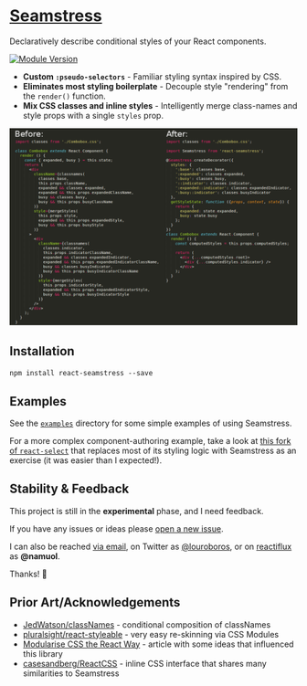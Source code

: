 # [Seamstress](http://namuol.github.io/react-seamstress/)

Declaratively describe conditional styles of your React components.

[![Module Version](http://img.shields.io/npm/v/react-seamstress.svg)](https://www.npmjs.org/package/react-seamstress)

- **Custom `:pseudo-selectors`** - Familiar styling syntax inspired by CSS.
- **Eliminates most styling boilerplate** - Decouple style "rendering" from the `render()` function.
- **Mix CSS classes and inline styles** - Intelligently merge class-names and style props with a single `styles` prop.

![Before and After](/docs/before_after.png)

## Installation

```
npm install react-seamstress --save
```

## Examples

See the [`examples`](https://github.com/namuol/react-seamstress/tree/master/examples) directory for some simple examples of using Seamstress.

For a more complex component-authoring example, take a look at [this fork of `react-select`](https://github.com/namuol/react-select-seamstress/blob/b662327697a8646300791d8cedb647653b951762/src/Select.js#L855) that replaces most of its styling logic with Seamstress as an exercise (it was easier than I expected!).

## Stability & Feedback

This project is still in the **experimental** phase, and I need feedback.

If you have any issues or ideas please [open a new issue](https://github.com/namuol/react-seamstress/issues).

I can also be reached [via email](mailto:louis.acresti@gmail.com), on Twitter as [@louroboros](http://twitter.com/louroboros), or on [reactiflux](http://reactiflux.com) as **@namuol**.

Thanks! :beers:

## Prior Art/Acknowledgements

- [JedWatson/classNames](https://github.com/JedWatson/classnames) - conditional composition of classNames
- [pluralsight/react-styleable](https://github.com/pluralsight/react-styleable) - very easy re-skinning via CSS Modules
- [Modularise CSS the React Way](https://medium.com/@jviereck/modularise-css-the-react-way-1e817b317b04) - article with some ideas that influenced this library
- [casesandberg/ReactCSS](https://github.com/casesandberg/reactcss) - inline CSS interface that shares many similarities to Seamstress
